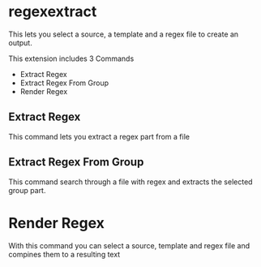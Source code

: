 # regexextract

This lets you select a source, a template and a regex file to create an output.

This extension includes 3 Commands

- Extract Regex
- Extract Regex From Group
- Render Regex

## Extract Regex

This command lets you extract a regex part from a file

## Extract Regex From Group

This command search through a file with regex and extracts the selected group part.

# Render Regex

With this command you can select a source, template and regex file and compines them to a resulting text


